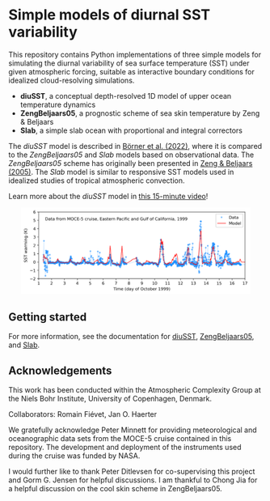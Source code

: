 # Simple models of diurnal SST variability

This repository contains Python implementations of three simple models for simulating the diurnal variability of sea surface temperature (SST) under given atmospheric forcing, suitable as interactive boundary conditions for idealized cloud-resolving simulations.

* **diuSST**, a conceptual depth-resolved 1D model of upper ocean temperature dynamics
* **ZengBeljaars05**, a prognostic scheme of sea skin temperature by Zeng & Beljaars
* **Slab**, a simple slab ocean with proportional and integral correctors

The *diuSST* model is described in [Börner et al. (2022)](https://arxiv.org/abs/2205.07933), where it is compared to the *ZengBeljaars05* and *Slab* models based on observational data. The *ZengBeljaars05* scheme has originally been presented in [Zeng & Beljaars (2005)](https://doi.org/10.1029/2005GL023030). The *Slab* model is similar to responsive SST models used in idealized studies of tropical atmospheric convection.

Learn more about the *diuSST* model in [this 15-minute video](https://youtu.be/KdOWF_fzRLE)!

<p align = "center"><img src="https://github.com/reykboerner/diusst/blob/master/docs/header-image.png" alt="header-image" width="90%"/></p>

## Getting started

For more information, see the documentation for [diuSST](https://github.com/reykboerner/diusst/blob/master/docs/diusst.md), [ZengBeljaars05](), and [Slab]().

## Acknowledgements
This work has been conducted within the Atmospheric Complexity Group at the Niels Bohr Institute, University of Copenhagen, Denmark.

Collaborators: Romain Fiévet, Jan O. Haerter

We gratefully acknowledge Peter Minnett for providing meteorological and oceanographic data sets from the MOCE-5 cruise contained in this repository. The development and deployment of the instruments used during the cruise was funded by NASA.

I would further like to thank Peter Ditlevsen for co-supervising this project and Gorm G. Jensen for helpful discussions. I am thankful to Chong Jia for a helpful discussion on the cool skin scheme in ZengBeljaars05.